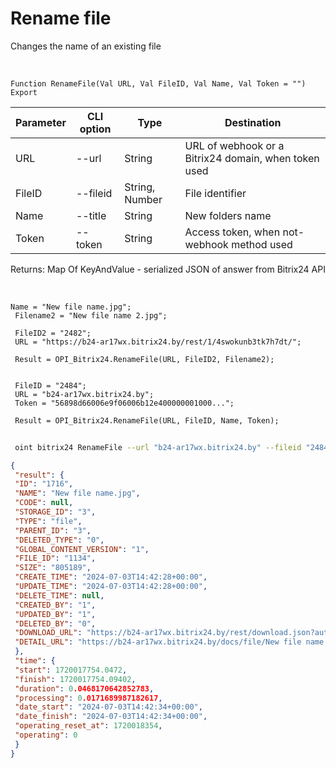 ﻿---
sidebar_position: 26
---

# Rename file
 Changes the name of an existing file


<br/>


`Function RenameFile(Val URL, Val FileID, Val Name, Val Token = "") Export`

 | Parameter | CLI option | Type | Destination |
 |-|-|-|-|
 | URL | --url | String | URL of webhook or a Bitrix24 domain, when token used |
 | FileID | --fileid | String, Number | File identifier |
 | Name | --title | String | New folders name |
 | Token | --token | String | Access token, when not-webhook method used |

 
 Returns: Map Of KeyAndValue - serialized JSON of answer from Bitrix24 API

<br/>




```bsl title="Code example"
Name = "New file name.jpg";
 Filename2 = "New file name 2.jpg";
 
 FileID2 = "2482";
 URL = "https://b24-ar17wx.bitrix24.by/rest/1/4swokunb3tk7h7dt/";
 
 Result = OPI_Bitrix24.RenameFile(URL, FileID2, Filename2);
 
 
 FileID = "2484";
 URL = "b24-ar17wx.bitrix24.by";
 Token = "56898d66006e9f06006b12e400000001000...";
 
 Result = OPI_Bitrix24.RenameFile(URL, FileID, Name, Token);
```
	


```sh title="CLI command example"
 
 oint bitrix24 RenameFile --url "b24-ar17wx.bitrix24.by" --fileid "2484" --title %title% --token "56898d66006e9f06006b12e400000001000..."

```

```json title="Result"
{
 "result": {
 "ID": "1716",
 "NAME": "New file name.jpg",
 "CODE": null,
 "STORAGE_ID": "3",
 "TYPE": "file",
 "PARENT_ID": "3",
 "DELETED_TYPE": "0",
 "GLOBAL_CONTENT_VERSION": "1",
 "FILE_ID": "1134",
 "SIZE": "805189",
 "CREATE_TIME": "2024-07-03T14:42:28+00:00",
 "UPDATE_TIME": "2024-07-03T14:42:28+00:00",
 "DELETE_TIME": null,
 "CREATED_BY": "1",
 "UPDATED_BY": "1",
 "DELETED_BY": "0",
 "DOWNLOAD_URL": "https://b24-ar17wx.bitrix24.by/rest/download.json?auth=fe708566006e9f06006b12e4000000010000076fcba303ea853529aed2cefade1444b3&token=disk%7CaWQ9MTcxNiZfPWh4MGZDaVNISklmakNDZ2VDQnBGQ25oaWhnUzRVaVNG%7CImRvd25sb2FkfGRpc2t8YVdROU1UY3hOaVpmUFdoNE1HWkRhVk5JU2tsbWFrTkRaMlZEUW5CR1EyNW9hV2huVXpSVmFWTkd8ZmU3MDg1NjYwMDZlOWYwNjAwNmIxMmU0MDAwMDAwMDEwMDAwMDc2ZmNiYTMwM2VhODUzNTI5YWVkMmNlZmFkZTE0NDRiMyI%3D.I5xOjqhubMfxDzA0AHzUE5AzgUeXOOmA4%2FsEKdiUSyQ%3D",
 "DETAIL_URL": "https://b24-ar17wx.bitrix24.by/docs/file/New file name.jpg"
 },
 "time": {
 "start": 1720017754.0472,
 "finish": 1720017754.09402,
 "duration": 0.0468170642852783,
 "processing": 0.0171689987182617,
 "date_start": "2024-07-03T14:42:34+00:00",
 "date_finish": "2024-07-03T14:42:34+00:00",
 "operating_reset_at": 1720018354,
 "operating": 0
 }
}
```
